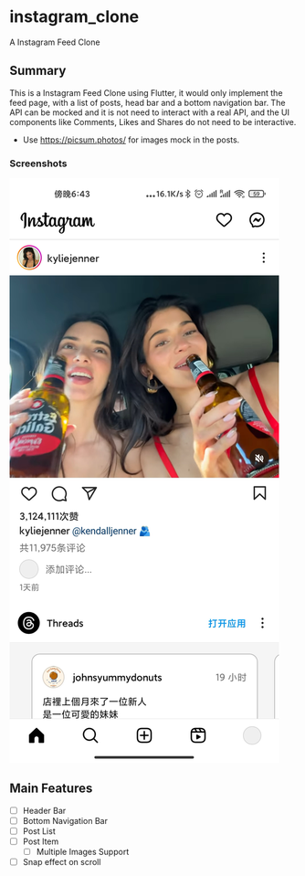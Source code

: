 # instagram_clone

A Instagram Feed Clone

## Summary

This is a Instagram Feed Clone using Flutter, it would only implement the feed page, with a list of
posts, head bar and a bottom navigation bar.
The API can be mocked and it is not need to interact with a real API, and the UI components like
Comments, Likes and Shares do not need to be interactive.

- Use https://picsum.photos/ for images mock in the posts.

### Screenshots

![Screenshots](./doc/images/homefeed.png)

## Main Features

- [ ] Header Bar
- [ ] Bottom Navigation Bar
- [ ] Post List
- [ ] Post Item
    - [ ] Multiple Images Support
- [ ] Snap effect on scroll
